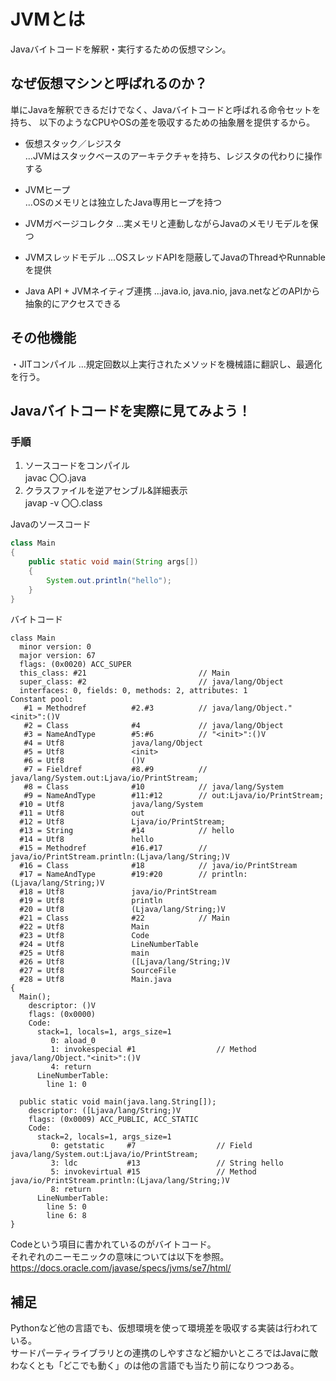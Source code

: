 # JVMとは
Javaバイトコードを解釈・実行するための仮想マシン。

## なぜ仮想マシンと呼ばれるのか？
単にJavaを解釈できるだけでなく、Javaバイトコードと呼ばれる命令セットを持ち、
以下のようなCPUやOSの差を吸収するための抽象層を提供するから。

- 仮想スタック／レジスタ	
...JVMはスタックベースのアーキテクチャを持ち、レジスタの代わりに操作する

- JVMヒープ	
...OSのメモリとは独立したJava専用ヒープを持つ

- JVMガベージコレクタ
...実メモリと連動しながらJavaのメモリモデルを保つ

- JVMスレッドモデル
...OSスレッドAPIを隠蔽してJavaのThreadやRunnableを提供

- Java API + JVMネイティブ連携	
...java.io, java.nio, java.netなどのAPIから抽象的にアクセスできる

## その他機能
・JITコンパイル
...規定回数以上実行されたメソッドを機械語に翻訳し、最適化を行う。

## Javaバイトコードを実際に見てみよう！
### 手順
1. ソースコードをコンパイル  
   javac 〇〇.java
2. クラスファイルを逆アセンブル&詳細表示  
   javap -v 〇〇.class

Javaのソースコード
```java
class Main
{
    public static void main(String args[])
    {
        System.out.println("hello");
    }
}
```

バイトコード
```
class Main
  minor version: 0
  major version: 67
  flags: (0x0020) ACC_SUPER
  this_class: #21                         // Main
  super_class: #2                         // java/lang/Object
  interfaces: 0, fields: 0, methods: 2, attributes: 1
Constant pool:
   #1 = Methodref          #2.#3          // java/lang/Object."<init>":()V
   #2 = Class              #4             // java/lang/Object
   #3 = NameAndType        #5:#6          // "<init>":()V
   #4 = Utf8               java/lang/Object
   #5 = Utf8               <init>
   #6 = Utf8               ()V
   #7 = Fieldref           #8.#9          // java/lang/System.out:Ljava/io/PrintStream;
   #8 = Class              #10            // java/lang/System
   #9 = NameAndType        #11:#12        // out:Ljava/io/PrintStream;
  #10 = Utf8               java/lang/System
  #11 = Utf8               out
  #12 = Utf8               Ljava/io/PrintStream;
  #13 = String             #14            // hello
  #14 = Utf8               hello
  #15 = Methodref          #16.#17        // java/io/PrintStream.println:(Ljava/lang/String;)V
  #16 = Class              #18            // java/io/PrintStream
  #17 = NameAndType        #19:#20        // println:(Ljava/lang/String;)V
  #18 = Utf8               java/io/PrintStream
  #19 = Utf8               println
  #20 = Utf8               (Ljava/lang/String;)V
  #21 = Class              #22            // Main
  #22 = Utf8               Main
  #23 = Utf8               Code
  #24 = Utf8               LineNumberTable
  #25 = Utf8               main
  #26 = Utf8               ([Ljava/lang/String;)V
  #27 = Utf8               SourceFile
  #28 = Utf8               Main.java
{
  Main();
    descriptor: ()V
    flags: (0x0000)
    Code:
      stack=1, locals=1, args_size=1
         0: aload_0
         1: invokespecial #1                  // Method java/lang/Object."<init>":()V
         4: return
      LineNumberTable:
        line 1: 0

  public static void main(java.lang.String[]);
    descriptor: ([Ljava/lang/String;)V
    flags: (0x0009) ACC_PUBLIC, ACC_STATIC
    Code:
      stack=2, locals=1, args_size=1
         0: getstatic     #7                  // Field java/lang/System.out:Ljava/io/PrintStream;
         3: ldc           #13                 // String hello
         5: invokevirtual #15                 // Method java/io/PrintStream.println:(Ljava/lang/String;)V
         8: return
      LineNumberTable:
        line 5: 0
        line 6: 8
}
```

Codeという項目に書かれているのがバイトコード。  
それぞれのニーモニックの意味については以下を参照。  
https://docs.oracle.com/javase/specs/jvms/se7/html/

## 補足
Pythonなど他の言語でも、仮想環境を使って環境差を吸収する実装は行われている。  
サードパーティライブラリとの連携のしやすさなど細かいところではJavaに敵わなくとも「どこでも動く」のは他の言語でも当たり前になりつつある。